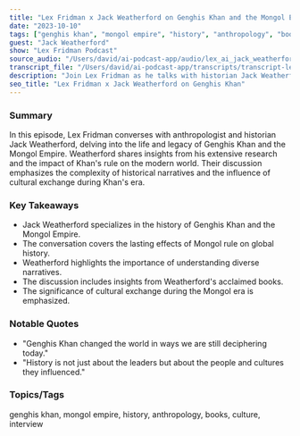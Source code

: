 ```yaml
---
title: "Lex Fridman x Jack Weatherford on Genghis Khan and the Mongol Empire"
date: "2023-10-10"
tags: ["genghis khan", "mongol empire", "history", "anthropology", "books", "culture", "interview"]
guest: "Jack Weatherford"
show: "Lex Fridman Podcast"
source_audio: "/Users/david/ai-podcast-app/audio/lex_ai_jack_weatherford.mp3"
transcript_file: "/Users/david/ai-podcast-app/transcripts/transcript-lex_ai_jack_weatherford-clip1m.txt"
description: "Join Lex Fridman as he talks with historian Jack Weatherford about Genghis Khan and the Mongol Empire."
seo_title: "Lex Fridman x Jack Weatherford on Genghis Khan"
---
```


### Summary
In this episode, Lex Fridman converses with anthropologist and historian Jack Weatherford, delving into the life and legacy of Genghis Khan and the Mongol Empire. Weatherford shares insights from his extensive research and the impact of Khan's rule on the modern world. Their discussion emphasizes the complexity of historical narratives and the influence of cultural exchange during Khan's era.

### Key Takeaways
- Jack Weatherford specializes in the history of Genghis Khan and the Mongol Empire.
- The conversation covers the lasting effects of Mongol rule on global history.
- Weatherford highlights the importance of understanding diverse narratives.
- The discussion includes insights from Weatherford's acclaimed books.
- The significance of cultural exchange during the Mongol era is emphasized.

### Notable Quotes
- "Genghis Khan changed the world in ways we are still deciphering today."
- "History is not just about the leaders but about the people and cultures they influenced."

### Topics/Tags
genghis khan, mongol empire, history, anthropology, books, culture, interview